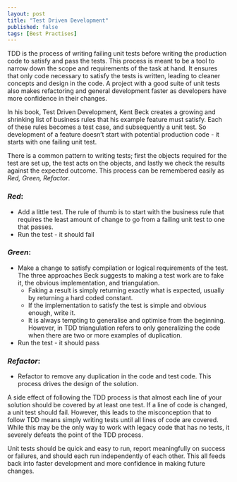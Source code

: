 ```yaml
---
layout: post
title: "Test Driven Development"
published: false
tags: [Best Practises]
---
```


TDD is the process of writing failing unit tests before writing the production code to satisfy and pass the tests. This process is meant to be a tool to narrow down the scope and requirements of the task at hand. It ensures that only code necessary to satisfy the tests is written, leading to cleaner concepts and design in the code. A project with a good suite of unit tests also makes refactoring and general development faster as developers have more confidence in their changes.

In his book, Test Driven Development, Kent Beck creates a growing and shrinking list of business rules that his example feature must satisfy. Each of these rules becomes a test case, and subsequently a unit test. So development of a feature doesn’t start with potential production code - it starts with one failing unit test.

There is a common pattern to writing tests; first the objects required for the test are set up, the test acts on the objects, and lastly we check the results against the expected outcome. This process can be remembered easily as _Red, Green, Refactor_.

### _Red_:
- Add a little test. The rule of thumb is to start with the business rule that requires the least amount of change to go from a failing unit test to one that passes.
- Run the test - it should fail

### _Green_:
- Make a change to satisfy compilation or logical requirements of the test. The three approaches Beck suggests to making a test work are to fake it, the obvious implementation, and triangulation.
  - Faking a result is simply returning exactly what is expected, usually by returning a hard coded constant.
  - If the implementation to satisfy the test is simple and obvious enough, write it.
  - It is always tempting to generalise and optimise from the beginning. However, in TDD triangulation refers to only generalizing the code when there are two or more examples of duplication.
- Run the test - it should pass

### _Refactor_:
- Refactor to remove any duplication in the code and test code. This process drives the design of the solution.

A side effect of following the TDD process is that almost each line of your solution should be covered by at least one test. If a line of code is changed, a unit test should fail. However, this leads to the misconception that to follow TDD means simply writing tests until all lines of code are covered. While this may be the only way to work with legacy code that has no tests, it severely defeats the point of the TDD process.

Unit tests should be quick and easy to run, report meaningfully on success or failures, and should each run independently of each other. This all feeds back into faster development and more confidence in making future changes.

